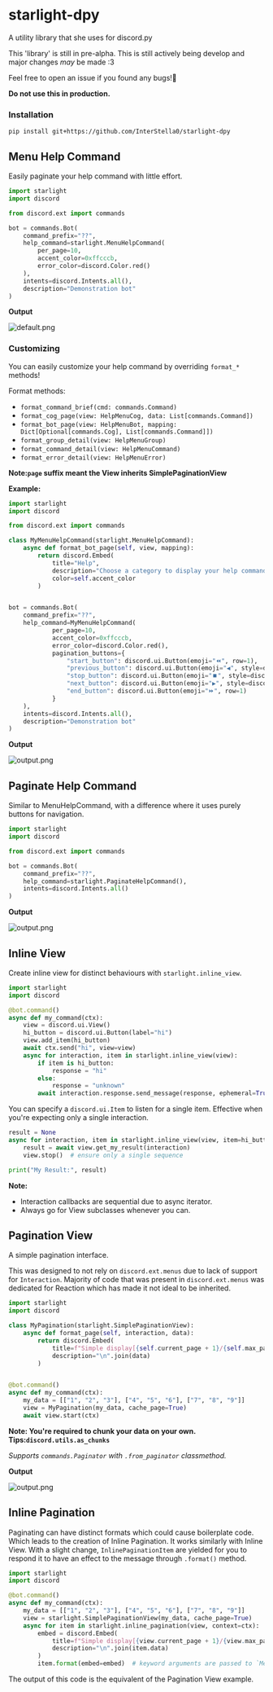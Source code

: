 # starlight-dpy
A utility library that she uses for discord.py

This 'library' is still in pre-alpha. This is still
actively being develop and major changes _may_ be made :3

Feel free to open an issue if you found any bugs!🌷

**Do not use this in production.**

### Installation
```
pip install git+https://github.com/InterStella0/starlight-dpy
```

## Menu Help Command
Easily paginate your help command with little effort.
```python
import starlight
import discord

from discord.ext import commands

bot = commands.Bot(
    command_prefix="??",
    help_command=starlight.MenuHelpCommand(
        per_page=10,
        accent_color=0xffcccb,
        error_color=discord.Color.red()
    ),
    intents=discord.Intents.all(),
    description="Demonstration bot"
)
```
**Output**

![default.png](docs/images/default_menu_help.png)

### Customizing
You can easily customize your help command by overriding `format_*` methods!

Format methods: 
- `format_command_brief(cmd: commands.Command)`
- `format_cog_page(view: HelpMenuCog, data: List[commands.Command])`
- `format_bot_page(view: HelpMenuBot, mapping: Dict[Optional[commands.Cog], List[commands.Command]])`
- `format_group_detail(view: HelpMenuGroup)`
- `format_command_detail(view: HelpMenuCommand)`
- `format_error_detail(view: HelpMenuError)`

**Note:`page` suffix meant the View inherits SimplePaginationView** 

**Example:**
```python
import starlight
import discord

from discord.ext import commands

class MyMenuHelpCommand(starlight.MenuHelpCommand):
    async def format_bot_page(self, view, mapping):
        return discord.Embed(
            title="Help",
            description="Choose a category to display your help command!",
            color=self.accent_color
        )


bot = commands.Bot(
    command_prefix="??",
    help_command=MyMenuHelpCommand(
            per_page=10,
            accent_color=0xffcccb,
            error_color=discord.Color.red(),
            pagination_buttons={
                "start_button": discord.ui.Button(emoji="⏪", row=1),
                "previous_button": discord.ui.Button(emoji="◀️", style=discord.ButtonStyle.blurple, row=1),
                "stop_button": discord.ui.Button(emoji="⏹️", style=discord.ButtonStyle.red, row=1),
                "next_button": discord.ui.Button(emoji="▶️", style=discord.ButtonStyle.blurple, row=1),
                "end_button": discord.ui.Button(emoji="⏩", row=1)
            }
    ),
    intents=discord.Intents.all(),
    description="Demonstration bot"
)
```
**Output**

![output.png](docs/images/customize_menu_help.png)

## Paginate Help Command
Similar to MenuHelpCommand, with a difference where it uses
purely buttons for navigation.
```python
import starlight
import discord

from discord.ext import commands

bot = commands.Bot(
    command_prefix="??",
    help_command=starlight.PaginateHelpCommand(),
    intents=discord.Intents.all()
)
```

**Output**

![output.png](docs/images/default_paginate_help.png)


## Inline View
Create inline view for distinct behaviours with `starlight.inline_view`.

```python
import starlight
import discord

@bot.command()
async def my_command(ctx):
    view = discord.ui.View()
    hi_button = discord.ui.Button(label="hi")
    view.add_item(hi_button)
    await ctx.send("hi", view=view)
    async for interaction, item in starlight.inline_view(view):
        if item is hi_button:
            response = "hi"
        else:
            response = "unknown"
        await interaction.response.send_message(response, ephemeral=True)
```
You can specify a `discord.ui.Item` to listen for a single item.
Effective when you're expecting only a single interaction.

```python
result = None
async for interaction, item in starlight.inline_view(view, item=hi_button):
    result = await view.get_my_result(interaction)
    view.stop()  # ensure only a single sequence

print("My Result:", result)
```
**Note:**
- Interaction callbacks are sequential due to async iterator.
- Always go for View subclasses whenever you can.


## Pagination View
A simple pagination interface.

This was designed to not rely on `discord.ext.menus` due to lack of support
for `Interaction`. Majority of code that was present in `discord.ext.menus`
was dedicated for Reaction which has made it not ideal to be inherited.

```python
import starlight
import discord

class MyPagination(starlight.SimplePaginationView):
    async def format_page(self, interaction, data):
        return discord.Embed(
            title=f"Simple display[{self.current_page + 1}/{self.max_pages}]",
            description="\n".join(data)
        )


@bot.command()
async def my_command(ctx):
    my_data = [["1", "2", "3"], ["4", "5", "6"], ["7", "8", "9"]]
    view = MyPagination(my_data, cache_page=True)
    await view.start(ctx)
```
**Note: You're required to chunk your data on your own. Tips:`discord.utils.as_chunks`**

*Supports `commands.Paginator` with `.from_paginator` classmethod.*

**Output**

![output.png](docs/images/pagination_view.png)

## Inline Pagination
Paginating can have distinct formats which could cause boilerplate code. Which leads to the 
creation of Inline Pagination. It works
similarly with Inline View. With a slight change, 
`InlinePaginationItem` are yielded for you to respond it to have an
effect to the message through `.format()` method.

```python
import starlight
import discord

@bot.command()
async def my_command(ctx):
    my_data = [["1", "2", "3"], ["4", "5", "6"], ["7", "8", "9"]]
    view = starlight.SimplePaginationView(my_data, cache_page=True)
    async for item in starlight.inline_pagination(view, context=ctx):
        embed = discord.Embed(
            title=f"Simple display[{view.current_page + 1}/{view.max_pages}]",
            description="\n".join(item.data)
        )
        item.format(embed=embed)  # keyword arguments are passed to `Message.edit`
```

The output of this code is the equivalent of the Pagination View example.

